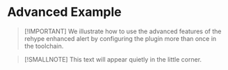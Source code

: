 # Advanced Example

> \[!IMPORTANT]
> We illustrate how to use the advanced features of the rehype enhanced alert
> by configuring the plugin more than once in the toolchain.

> \[!SMALLNOTE]
> This text will appear quietly in the little corner.
